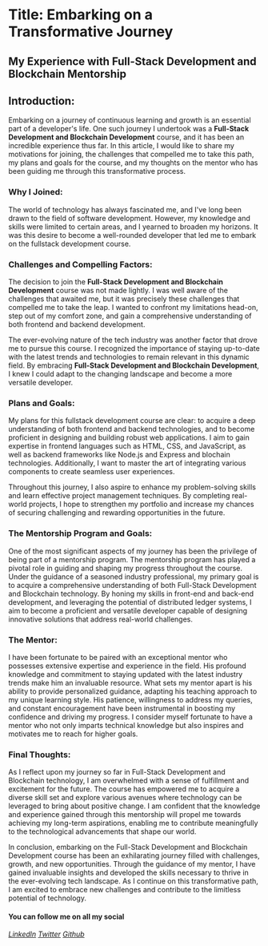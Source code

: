 # Title: Embarking on a Transformative Journey

## My Experience with Full-Stack Development and Blockchain Mentorship
## Introduction:
Embarking on a journey of continuous learning and growth is an essential part of a developer's life. One such journey I undertook was a **Full-Stack Development and Blockchain Development** course, and it has been an incredible experience thus far. In this article, I would like to share my motivations for joining, the challenges that compelled me to take this path, my plans and goals for the course, and my thoughts on the mentor who has been guiding me through this transformative process.
### Why I Joined:
The world of technology has always fascinated me, and I've long been drawn to the field of software development. However, my knowledge and skills were limited to certain areas, and I yearned to broaden my horizons. It was this desire to become a well-rounded developer that led me to embark on the fullstack development course.
### Challenges and Compelling Factors:
The decision to join the **Full-Stack Development and Blockchain Development** course was not made lightly. I was well aware of the challenges that awaited me, but it was precisely these challenges that compelled me to take the leap. I wanted to confront my limitations head-on, step out of my comfort zone, and gain a comprehensive understanding of both frontend and backend development.

The ever-evolving nature of the tech industry was another factor that drove me to pursue this course. I recognized the importance of staying up-to-date with the latest trends and technologies to remain relevant in this dynamic field. By embracing **Full-Stack Development and Blockchain Development**, I knew I could adapt to the changing landscape and become a more versatile developer.
### Plans and Goals:
My plans for this fullstack development course are clear: to acquire a deep understanding of both frontend and backend technologies, and to become proficient in designing and building robust web applications. I aim to gain expertise in frontend languages such as HTML, CSS, and JavaScript, as well as backend frameworks like Node.js and Express and blochain technologies. Additionally, I want to master the art of integrating various components to create seamless user experiences.

Throughout this journey, I also aspire to enhance my problem-solving skills and learn effective project management techniques. By completing real-world projects, I hope to strengthen my portfolio and increase my chances of securing challenging and rewarding opportunities in the future.
### The Mentorship Program and Goals:
One of the most significant aspects of my journey has been the privilege of being part of a mentorship program. The mentorship program has played a pivotal role in guiding and shaping my progress throughout the course. Under the guidance of a seasoned industry professional, my primary goal is to acquire a comprehensive understanding of both Full-Stack Development and Blockchain technology. By honing my skills in front-end and back-end development, and leveraging the potential of distributed ledger systems, I aim to become a proficient and versatile developer capable of designing innovative solutions that address real-world challenges.
### The Mentor:
I have been fortunate to be paired with an exceptional mentor who possesses extensive expertise and experience in the field. His profound knowledge and commitment to staying updated with the latest industry trends make him an invaluable resource. What sets my mentor apart is his ability to provide personalized guidance, adapting his teaching approach to my unique learning style. His patience, willingness to address my queries, and constant encouragement have been instrumental in boosting my confidence and driving my progress. I consider myself fortunate to have a mentor who not only imparts technical knowledge but also inspires and motivates me to reach for higher goals.
### Final Thoughts:
As I reflect upon my journey so far in Full-Stack Development and Blockchain technology, I am overwhelmed with a sense of fulfillment and excitement for the future. The course has empowered me to acquire a diverse skill set and explore various avenues where technology can be leveraged to bring about positive change. I am confident that the knowledge and experience gained through this mentorship will propel me towards achieving my long-term aspirations, enabling me to contribute meaningfully to the technological advancements that shape our world.

In conclusion, embarking on the Full-Stack Development and Blockchain Development course has been an exhilarating journey filled with challenges, growth, and new opportunities. Through the guidance of my mentor, I have gained invaluable insights and developed the skills necessary to thrive in the ever-evolving tech landscape. As I continue on this transformative path, I am excited to embrace new challenges and contribute to the limitless potential of technology.

#### You can follow me on all my social
*[Linkedln](https://www.linkedin.com/in/tosmel2/)*
*[Twitter](https://www.twitter.com/tosmel2)*
*[Github](https://www.github.com/tosmel2)*


<!-- Title: Embarking on a Transformative Journey: My Experience with Full-Stack Development and Blockchain Mentorship

Introduction:
Every individual's professional journey is unique, shaped by their aspirations, interests, and the desire for continuous growth. For me, the decision to pursue a Full-Stack Development and Blockchain Development course was driven by a fascination for cutting-edge technology and a strong determination to explore its limitless potential. In this article, I will share the motivations behind my enrollment, the challenges I encountered, my goals for the mentorship program, and my thoughts on my esteemed mentor.

Why I Joined:
When I first encountered the world of technology, I was captivated by its ability to revolutionize industries and enhance the lives of individuals worldwide. This fascination compelled me to delve deeper into the intricacies of Full-Stack Development and Blockchain technology. Recognizing the growing demand for skilled professionals in these domains, I realized that acquiring expertise in these areas could offer endless opportunities for personal and professional growth. I was eager to embark on a journey that would empower me to contribute to the transformative power of technology.

Challenges and Compelling Factors:
Enrolling in a Full-Stack Development and Blockchain Development course was not without its challenges. Adapting to the fast-paced nature of the industry and staying updated with the ever-evolving technologies demanded constant dedication and perseverance. Additionally, comprehending complex concepts and mastering coding languages posed initial difficulties. However, the prospect of overcoming these challenges was immensely compelling, as it presented an opportunity to develop invaluable skills that are highly sought-after in today's digital landscape.

The Mentorship Program and Goals:
One of the most significant aspects of my journey has been the privilege of being part of a mentorship program. The mentorship program has played a pivotal role in guiding and shaping my progress throughout the course. Under the guidance of a seasoned industry professional, my primary goal is to acquire a comprehensive understanding of both Full-Stack Development and Blockchain technology. By honing my skills in front-end and back-end development, and leveraging the potential of distributed ledger systems, I aim to become a proficient and versatile developer capable of designing innovative solutions that address real-world challenges.

The Mentor:
I have been fortunate to be paired with an exceptional mentor who possesses extensive expertise and experience in the field. His profound knowledge and commitment to staying updated with the latest industry trends make him an invaluable resource. What sets my mentor apart is his ability to provide personalized guidance, adapting his teaching approach to my unique learning style. His patience, willingness to address my queries, and constant encouragement have been instrumental in boosting my confidence and driving my progress. I consider myself fortunate to have a mentor who not only imparts technical knowledge but also inspires and motivates me to reach for higher goals.

Final Thoughts:
As I reflect upon my journey so far in Full-Stack Development and Blockchain technology, I am overwhelmed with a sense of fulfillment and excitement for the future. The course has empowered me to acquire a diverse skill set and explore various avenues where technology can be leveraged to bring about positive change. I am confident that the knowledge and experience gained through this mentorship will propel me towards achieving my long-term aspirations, enabling me to contribute meaningfully to the technological advancements that shape our world.

In conclusion, embarking on the Full-Stack Development and Blockchain Development course has been an exhilarating journey filled with challenges, growth, and new opportunities. Through the guidance of my mentor, I have gained invaluable insights and developed the skills necessary to thrive in the ever-evolving tech landscape. As I continue on this transformative path, I am excited to embrace new challenges and contribute to the limitless potential of technology. -->